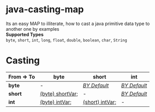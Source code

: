 # java-casting-map
Its an easy MAP to illiterate, how to cast a java primitive data type to another one by examples  
**Supported Types**  
`byte`, `short`, `int`, `long`, `float`, `double`, `boolean`, `char`, `String`  


Casting 
============


|From => To |       **byte**        |       **short**       |   **int**     |  
|-----------|-----------------------|-----------------------|---------------|
| **byte**  | -                     | [*BY Default*][01]      | [*BY Default*][02]    |
| **short** | [(byte) shortVar;][10] | -                     | [*BY Default*][02]    |
| **int**   | [(byte) intVar;][20]   | [(short) intVar;][21] | -     |

[01]: https://www.url.com/
[02]: https://www.url.com/

[10]: https://www.url.com/
[02]: https://www.url.com/

[20]: https://www.url.com/
[21]: https://www.url.com/



